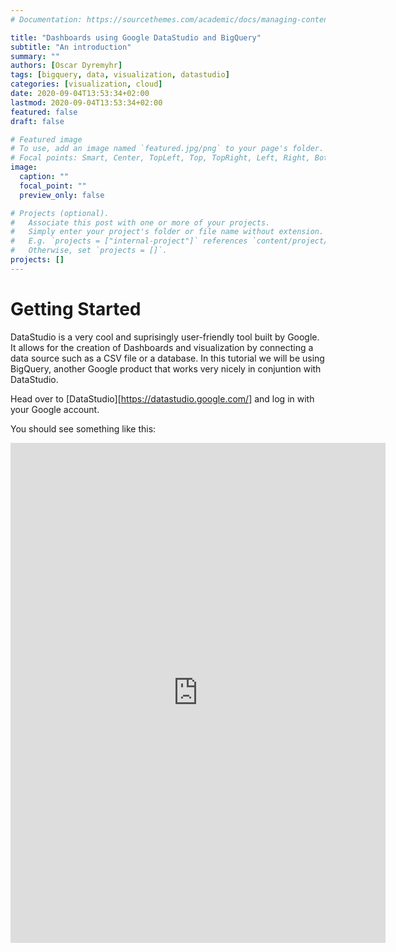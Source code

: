```yaml
---
# Documentation: https://sourcethemes.com/academic/docs/managing-content/

title: "Dashboards using Google DataStudio and BigQuery"
subtitle: "An introduction"
summary: ""
authors: [Oscar Dyremyhr]
tags: [bigquery, data, visualization, datastudio]
categories: [visualization, cloud]
date: 2020-09-04T13:53:34+02:00
lastmod: 2020-09-04T13:53:34+02:00
featured: false
draft: false

# Featured image
# To use, add an image named `featured.jpg/png` to your page's folder.
# Focal points: Smart, Center, TopLeft, Top, TopRight, Left, Right, BottomLeft, Bottom, BottomRight.
image:
  caption: ""
  focal_point: ""
  preview_only: false

# Projects (optional).
#   Associate this post with one or more of your projects.
#   Simply enter your project's folder or file name without extension.
#   E.g. `projects = ["internal-project"]` references `content/project/deep-learning/index.md`.
#   Otherwise, set `projects = []`.
projects: []
---
```


# Getting Started

DataStudio is a very cool and suprisingly user-friendly tool built by Google. It allows for the creation of Dashboards and visualization by connecting a data source such as a CSV file or a database. In this tutorial we will be using BigQuery, another Google product that works very nicely in conjuntion with DataStudio.

Head over to [DataStudio][https://datastudio.google.com/] and log in with your Google account.

You should see something like this:

<iframe width="600" height="800" src="https://datastudio.google.com/embed/reporting/31e8b262-2d18-48a9-8483-d0a3b9ed7abf/page/1M" frameborder="0" style="border:0" allowfullscreen></iframe>
